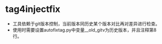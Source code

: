 # tag4injectfix
* 工具依赖于git版本控制，当前版本同历史某个版本对比再对差异进行检查。
* 使用时需要设置autofixtag.py中变量__old_gitv为历史版本，并且注释第8行。
